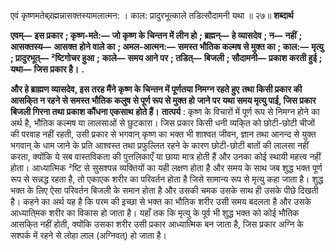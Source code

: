  

एवं कृष्णमतेब्र्रह्मन्नासक्तस्यामलात्मन: । काल: प्रादुरभूत्काले तडित्सौदामनी यथा ॥ २७॥ **शब्दार्थ** 

**एवम्—** **इस प्रकार** **; कृष्ण-मते:—** **जो कृष्ण के चिन्तन में लीन हो** **; ब्रह्मन्—** **हे व्यासदेव** **; न—** **नहीं** **; आसक्तस्य—** **आसक्त** **होने वाले का** **; अमल-आत्मन:—** **समस्त भौतिक कल्मष से मुक्त का** **; काल:—** **मृत्यु** **; प्रादुरभूत्—** **²ष्टिगोचर हुआ** **;** **काले—** **समय आने पर** **; तडित्—** **बिजली** **; सौदामनी—** **प्रकाश करती हुई** **; यथा—** **जिस प्रकार है।** **.** 

**और हे ब्राह्मण व्यासदेव, इस तरह मैंने कृष्ण के चिन्तन में पूर्णतया निमग्न रहते हुए** **तथा किसी प्रकार की आसकि्त न रहने से समस्त भौतिक कलुष से पूर्ण रूप से मुक्त हो** **जाने पर यथा समय मृत्यु पाई, जिस प्रकार बिजली गिरना तथा प्रकाश कौंधना एकसाथ** **होते हैं।** **तात्पर्य** : कृष्ण के विचारों में पूर्ण रूप से निमग्न होने का अर्थ है, भौतिक कल्मष या लालसाओं से छुटकारा। जिस प्रकार किसी धनी व्यकि्त को छोटी-छोटी चीजों की परवाह नहीं रहती, उसी प्रकार से भगवान् कृष्ण का भक्त भी शाश्वत जीवन, ज्ञान तथा आनन्द से युक्त भगवान् के धाम जाने के प्रति आश्वस्त तथा प्रफुल्लित रहने के कारण छोटी-छोटी बातों की लालसा नहीं करता, क्योंकि ये सब वास्तविकता की पुत्तलिकाएँ या छाया मात्र होती हैं और उनका कोई स्थायी महत्त्व नहीं होता। आध्यात्मिक ²ष्टि से सुसश्पन्न व्यक्तियों का यही लक्षण होता है और समय के साथ जब शुद्ध भक्त पूर्ण रूप से सन्नद्ध रहता है, तो एकाएक शरीर का परिवर्तन होता है जिसे सामान्य रूप से मृत्यु कहा जाता है। शुद्ध भक्त के लिए ऐसा परिवर्तन बिजली के समान होता है और उसकी चमक उसके साथ ही उसके पीछे दिखती है। कहने का अर्थ यह है कि परम की इच्छा से भक्त का भौतिक शरीर उसी समय बदलता है और उसके आध्याति्मक शरीर का विकास हो जाता है। यहाँ तक कि मृत्यु के पूर्व भी शुद्ध भक्त को कोई भौतिक आसकि्त नहीं होती, क्योंकि उसका शरीर उसी प्रकार आध्यात्मिक बन जाता है, जिस प्रकार अग्नि के सश्पर्क में रहने से लोहा लाल (अग्निवत्) हो जाता है। 